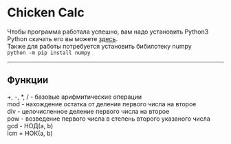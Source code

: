 # Chicken Calc
<p>Чтобы программа работала успешно, вам надо установить Python3</br>
Python скачать его вы можете <a href="https://www.python.org/downloads/">здесь</a>.</br>
Также для работы потребуется установить бибилотеку numpy </br>
<code>python -m pip install numpy</code </br>
<hr></p>
<h2><strong>Функции</strong></h2><p>
+, -, *, / - базовые арифмитические операции</br>
mod - нахождение остатка от деления первого числа на второе</br>
div - целочисленное деление первого числа на второе</br>
pow - возведение первого числа в степень второго указаного числа</br>
gcd - НОД(a, b)</br>
lcm = НОК(a, b)</br>
</p>
